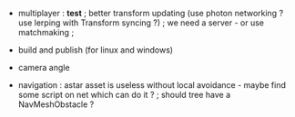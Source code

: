 
- multiplayer : **test** ; better transform updating (use photon networking ? use lerping with Transform syncing ?) ; we need a server - or use matchmaking ;

- build and publish (for linux and windows)

- camera angle

- navigation : astar asset is useless without local avoidance - maybe find some script on net which can do it ? ; should tree have a NavMeshObstacle ?

